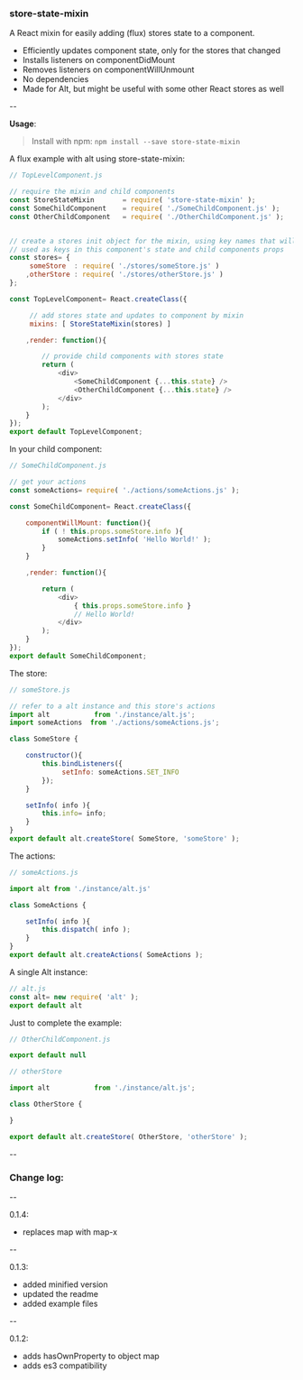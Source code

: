 <h3>store-state-mixin</h3>



A React mixin for easily adding (flux) stores state to a component.

- Efficiently updates component state, only for the stores that changed
- Installs listeners on componentDidMount
- Removes listeners on componentWillUnmount
- No dependencies
- Made for Alt, but might be useful with some other React stores as well

--

**Usage**:


>Install with npm: `npm install --save store-state-mixin`


A flux example with alt using store-state-mixin:

```javascript
// TopLevelComponent.js

// require the mixin and child components
const StoreStateMixin		= require( 'store-state-mixin' );
const SomeChildComponent	= require( './SomeChildComponent.js' );
const OtherChildComponent	= require( './OtherChildComponent.js' );


// create a stores init object for the mixin, using key names that will be
// used as keys in this component's state and child components props
const stores= {
	 someStore	: require( './stores/someStore.js' )
	,otherStore	: require( './stores/otherStore.js' )
};

const TopLevelComponent= React.createClass({

	 // add stores state and updates to component by mixin
	 mixins: [ StoreStateMixin(stores) ]

	,render: function(){

		// provide child components with stores state
		return (
			<div>
				<SomeChildComponent {...this.state} />
				<OtherChildComponent {...this.state} />
			</div>
		);
	}
});
export default TopLevelComponent;
```

In your child component:

```javascript
// SomeChildComponent.js

// get your actions
const someActions= require( './actions/someActions.js' );

const SomeChildComponent= React.createClass({

	componentWillMount: function(){
		if ( ! this.props.someStore.info ){
			someActions.setInfo( 'Hello World!' );
		}
	}

	,render: function(){

		return (
			<div>
				{ this.props.someStore.info }
				// Hello World!
			</div>
		);
	}
});
export default SomeChildComponent;
```

The store:

```javascript
// someStore.js

// refer to a alt instance and this store's actions
import alt           from './instance/alt.js';
import someActions	from './actions/someActions.js';

class SomeStore {

	constructor(){
		this.bindListeners({
			 setInfo: someActions.SET_INFO
		});
	}

	setInfo( info ){
		this.info= info;
	}
}
export default alt.createStore( SomeStore, 'someStore' );
```

The actions:

```javascript
// someActions.js

import alt from './instance/alt.js'

class SomeActions {

	setInfo( info ){
		this.dispatch( info );
	}
}
export default alt.createActions( SomeActions );
```

A single Alt instance:

```javascript
// alt.js
const alt= new require( 'alt' );
export default alt
```

Just to complete the example:

```javascript
// OtherChildComponent.js

export default null
```

```javascript
// otherStore

import alt           from './instance/alt.js';

class OtherStore {

}

export default alt.createStore( OtherStore, 'otherStore' );
```
--
<h3>Change log:</h3>
--

<br/>

0.1.4:

- replaces map with map-x

--

0.1.3:

- added minified version
- updated the readme
- added example files

--

0.1.2:

- adds hasOwnProperty to object map
- adds es3 compatibility
